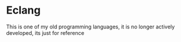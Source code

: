 # Eclang
This is one of my old programming languages, it is no longer actively developed, its just for reference
